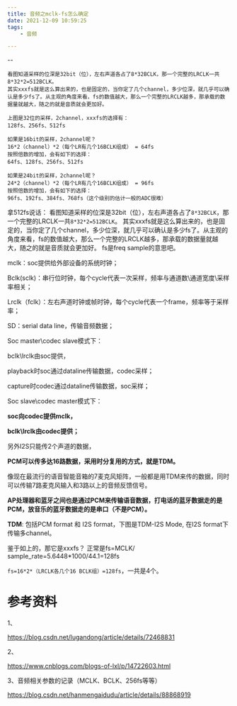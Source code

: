 ```yaml
---
title: 音频之mclk-fs怎么确定
date: 2021-12-09 10:59:25
tags:
	- 音频

---
```


--

```
看图知道采样的位深是32bit（位），左右声道各占了8*32BCLK，那一个完整的LRCLK一共8*32*2=512BCLK。 
其实xxxfs就是这么算出来的，也是固定的，当你定了几个channel，多少位深，就几乎可以确认是多少fs了。从主观的角度来看，fs的数值越大，那么一个完整的LRCLK越多，那承载的数据量就越大，随之的就是音质就会更加好。
```



```
上图是32位的采样，2channel，xxxfs的选择有： 
128fs、256fs、512fs

如果是16bit的采样，2channel呢？ 
16*2（channel）*2（每个LR有几个16BCLK组成） = 64fs 
按照倍数的增加，会有如下的选择： 
64fs、128fs、256fs、512fs

如果是24bit的采样，2channel呢？ 
24*2（channel）*2（每个LR有几个16BCLK组成） = 96fs 
按照倍数的增加，会有如下的选择： 
96fs、192fs、384fs、768fs（这个级别的估计一般的ADC很难）
```



拿512fs说话：
看图知道采样的位深是32bit（位），左右声道各占了`8*32BCLK`，那一个完整的LRCLK一共`8*32*2=512BCLK`。
其实xxxfs就是这么算出来的，也是固定的，当你定了几个channel，多少位深，就几乎可以确认是多少fs了。从主观的角度来看，fs的数值越大，那么一个完整的LRCLK越多，那承载的数据量就越大，随之的就是音质就会更加好。
fs是freq sample的意思吧。



mclk：soc提供给外部设备的系统时钟；

Bclk(sclk)：串行位时钟，每个cycle代表一次采样，频率与通道数\通道宽度\采样率相关；

Lrclk（fclk）：左右声道时钟或帧时钟，每个cycle代表一个frame，频率等于采样率；

SD：serial data line，传输音频数据；



Soc master\codec slave模式下：

bclk\lrclk由soc提供，

playback时soc通过dataline传输数据，codec采样；

capture时codec通过dataline传输数据，soc采样；



Soc slave\codec master模式下：

**soc向codec提供mclk，**

**bclk\lrclk由codec提供；**



另外I2S只能传2个声道的数据，

**PCM可以传多达16路数据，采用时分复用的方式，就是TDM。**

像现在最流行的语音智能音箱的7麦克风矩阵，一般都是用TDM来传的数据，同时可以传输7路麦克风输入和3路以上的音频反馈信号。

**AP处理器和蓝牙之间也是通过PCM来传输语音数据，打电话的蓝牙数据走的是PCM，放音乐的蓝牙数据走的是串口（不是PCM）。**

**TDM**: 包括PCM format 和 I2S format，下图是TDM-I2S Mode, 在I2S format下传输多channel。



鉴于如上的，那它是xxxfs？ 
正常是fs=MCLK/ sample_rate=5.6448*1000/44.1=128fs

`fs=16*2*（LRCLK各几个16 BCLK组）=128fs`，一共是4个。



# 参考资料

1、

https://blog.csdn.net/lugandong/article/details/72468831

2、

https://www.cnblogs.com/blogs-of-lxl/p/14722603.html

3、音频相关参数的记录（MCLK、BCLK、256fs等等）

https://blog.csdn.net/hanmengaidudu/article/details/88868919